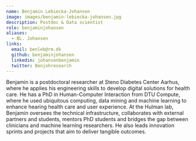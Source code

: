 ```yaml
---
name: Benjamin Lebiecka-Johansen
image: images/benjamin-lebiecka-johansen.jpg
description: Postdoc & Data scientist
role: benjaminjohansen
aliases:
  - BL. Johansen
links:
  email: benleb@rm.dk
  github: benjaminjohansen
  linkedin: johansenbenjamin
  twitter: Benjohresearch
---
```


Benjamin is a postdoctoral researcher at Steno Diabetes Center Aarhus, where he applies his engineering skills to develop digital solutions for health care. 
He has a PhD in Human-Computer Interaction from DTU Compute, where he used ubiquitous computing, data mining and machine learning to enhance hearing health care and user experience.
At the Hulman lab, Benjamin oversees the technical infrastructure, collaborates with external partners and students, mentors PhD students and bridges the gap between clinicians and machine learning researchers. He also leads innovation sprints and projects that aim to deliver tangible outcomes.
